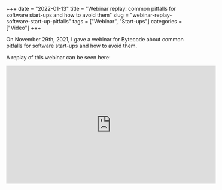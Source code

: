 +++
date = "2022-01-13"
title = "Webinar replay: common pitfalls for software start-ups and how to avoid them"
slug = "webinar-replay-software-start-up-pitfalls"
tags = ["Webinar", "Start-ups"]
categories = ["Video"]
+++

On November 29th, 2021, I gave a webinar for Bytecode about common pitfalls for software start-ups and how to avoid them.

A replay of this webinar can be seen here:

<iframe width="560" height="315" src="https://www.youtube.com/embed/Yl2wDvipw38" title="YouTube video player" frameborder="0" allow="accelerometer; autoplay; clipboard-write; encrypted-media; gyroscope; picture-in-picture" allowfullscreen></iframe>

